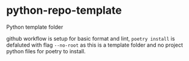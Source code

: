 # python-repo-template
Python template folder

github workflow is setup for basic format and lint,  `poetry install` is defaluted with flag `--no-root` as this is a template folder and no project python files for poetry to install. 